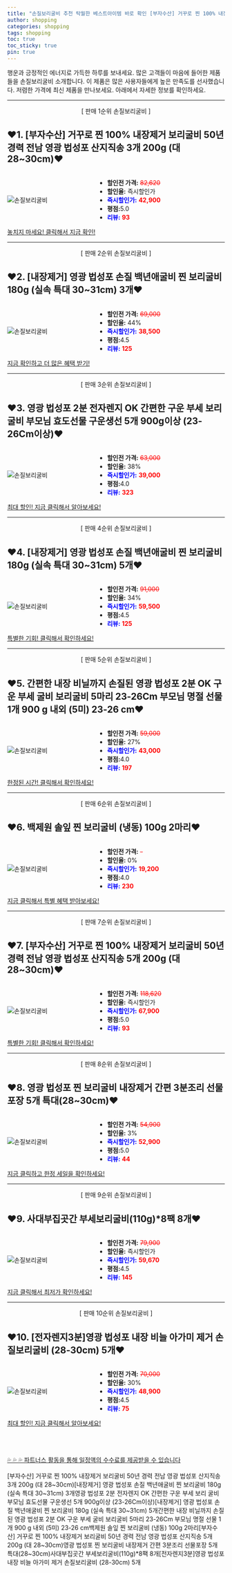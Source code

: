 ```yaml
---
title: "손질보리굴비 추천 탁월한 베스트아이템 바로 확인 [부자수산] 거꾸로 찐 100% 내장제거"
author: shopping
categories: shopping
tags: shopping
toc: true
toc_sticky: true
pin: true
---
```

행운과 긍정적인 에너지로 가득한 하루를 보내세요. 많은 고객들이 마음에 들어한 제품들을 손질보리굴비 소개합니다. 이 제품은 많은 사용자들에게 높은 만족도를 선사했습니다. 저렴한 가격에 최신 제품을 만나보세요. 아래에서 자세한 정보를 확인하세요.

---
<p class="toplist" style="margin: 0 auto; display: block; width: fit-content;">[ 판매 1순위 손질보리굴비 ]</p>

<h2><strong>❤️1. [부자수산] 거꾸로 찐 100% 내장제거 보리굴비 50년 경력 전남 영광 법성포 산지직송 3개 200g (대 28~30cm)❤️</strong></h2>

<div style="display: flex; align-items: center;">
    <div style="flex: 0.4;">
        <img src="https://thumbnail9.coupangcdn.com/thumbnails/remote/230x230ex/image/vendor_inventory/7466/92c6bed2602fe0556e25d61554c7d9196dbb6cd75150633933bf3e4680da.jpg" alt="손질보리굴비" style="max-width: 100%;">
    </div>
    <div style="flex: 0.6; margin-left: 10px;">
        <ul>
            <li><strong>할인전 가격:</strong> <del style="color: red;">82,620</del></li>
            <li><strong>할인율:</strong> 즉시할인가</li>
            <li><span style='color:blue'><strong>즉시할인가:</strong></span> <span style='color:red'><strong>42,900</strong></span></li>
            <li><strong>평점:</strong>5.0</li>
            <li><span style='color:blue'><strong>리뷰:</strong></span> <span style='color:red'><strong>93</strong></span></li>
        </ul>
    </div>
</div>
<div class="center">
    <a href="https://selin100587.github.io?lptag=AF9450613&subid=githubio&pageKey=7835176158&traceid=V0-153&itemId=21316256933&vendorItemId=88398196400" class="myButton">
        놓치지 마세요! 클릭해서 지금 확인!
    </a>
</div>


---
<p class="toplist" style="margin: 0 auto; display: block; width: fit-content;">[ 판매 2순위 손질보리굴비 ]</p>

<h2><strong>❤️2. [내장제거] 영광 법성포 손질 백년애굴비 찐 보리굴비 180g (실속 특대 30~31cm) 3개❤️</strong></h2>

<div style="display: flex; align-items: center;">
    <div style="flex: 0.4;">
        <img src="https://thumbnail8.coupangcdn.com/thumbnails/remote/230x230ex/image/vendor_inventory/1498/763ab5d1f00cb07eb1011cb63cbc79a03681418517b9f0c064fb4ca0d0db.jpg" alt="손질보리굴비" style="max-width: 100%;">
    </div>
    <div style="flex: 0.6; margin-left: 10px;">
        <ul>
            <li><strong>할인전 가격:</strong> <del style="color: red;">69,000</del></li>
            <li><strong>할인율:</strong> 44%</li>
            <li><span style='color:blue'><strong>즉시할인가:</strong></span> <span style='color:red'><strong>38,500</strong></span></li>
            <li><strong>평점:</strong>4.5</li>
            <li><span style='color:blue'><strong>리뷰:</strong></span> <span style='color:red'><strong>125</strong></span></li>
        </ul>
    </div>
</div>
<div class="center">
    <a href="https://selin100587.github.io?lptag=AF9450613&subid=githubio&pageKey=7329346568&traceid=V0-153&itemId=18813800401&vendorItemId=83493337492" class="myButton">
        지금 확인하고 더 많은 혜택 받기!
    </a>
</div>


---
<p class="toplist" style="margin: 0 auto; display: block; width: fit-content;">[ 판매 3순위 손질보리굴비 ]</p>

<h2><strong>❤️3. 영광 법성포 2분 전자렌지 OK 간편한 구운 부세 보리 굴비 부모님 효도선물 구운생선 5개 900g이상 (23-26Cm이상)❤️</strong></h2>

<div style="display: flex; align-items: center;">
    <div style="flex: 0.4;">
        <img src="https://thumbnail6.coupangcdn.com/thumbnails/remote/230x230ex/image/vendor_inventory/47a6/726cc3580d3c2ee31eb9313df967894c5dbf95727dab77f58084ac9e4b75.jpg" alt="손질보리굴비" style="max-width: 100%;">
    </div>
    <div style="flex: 0.6; margin-left: 10px;">
        <ul>
            <li><strong>할인전 가격:</strong> <del style="color: red;">63,000</del></li>
            <li><strong>할인율:</strong> 38%</li>
            <li><span style='color:blue'><strong>즉시할인가:</strong></span> <span style='color:red'><strong>39,000</strong></span></li>
            <li><strong>평점:</strong>4.0</li>
            <li><span style='color:blue'><strong>리뷰:</strong></span> <span style='color:red'><strong>323</strong></span></li>
        </ul>
    </div>
</div>
<div class="center">
    <a href="https://selin100587.github.io?lptag=AF9450613&subid=githubio&pageKey=6620459472&traceid=V0-153&itemId=15050440736&vendorItemId=82172144373" class="myButton">
        최대 할인! 지금 클릭해서 알아보세요!
    </a>
</div>


---
<p class="toplist" style="margin: 0 auto; display: block; width: fit-content;">[ 판매 4순위 손질보리굴비 ]</p>

<h2><strong>❤️4. [내장제거] 영광 법성포 손질 백년애굴비 찐 보리굴비 180g (실속 특대 30~31cm) 5개❤️</strong></h2>

<div style="display: flex; align-items: center;">
    <div style="flex: 0.4;">
        <img src="https://thumbnail8.coupangcdn.com/thumbnails/remote/230x230ex/image/vendor_inventory/1498/763ab5d1f00cb07eb1011cb63cbc79a03681418517b9f0c064fb4ca0d0db.jpg" alt="손질보리굴비" style="max-width: 100%;">
    </div>
    <div style="flex: 0.6; margin-left: 10px;">
        <ul>
            <li><strong>할인전 가격:</strong> <del style="color: red;">91,000</del></li>
            <li><strong>할인율:</strong> 34%</li>
            <li><span style='color:blue'><strong>즉시할인가:</strong></span> <span style='color:red'><strong>59,500</strong></span></li>
            <li><strong>평점:</strong>4.5</li>
            <li><span style='color:blue'><strong>리뷰:</strong></span> <span style='color:red'><strong>125</strong></span></li>
        </ul>
    </div>
</div>
<div class="center">
    <a href="https://selin100587.github.io?lptag=AF9450613&subid=githubio&pageKey=7329346568&traceid=V0-153&itemId=18813800403&vendorItemId=83493337471" class="myButton">
        특별한 기회! 클릭해서 확인하세요!
    </a>
</div>


---
<p class="toplist" style="margin: 0 auto; display: block; width: fit-content;">[ 판매 5순위 손질보리굴비 ]</p>

<h2><strong>❤️5. 간편한 내장 비닐까지 손질된 영광 법성포 2분 OK 구운 부세 굴비 보리굴비 5마리 23-26Cm 부모님 명절 선물 1개 900 g 내외 (5미) 23-26 cm❤️</strong></h2>

<div style="display: flex; align-items: center;">
    <div style="flex: 0.4;">
        <img src="https://thumbnail8.coupangcdn.com/thumbnails/remote/230x230ex/image/vendor_inventory/6091/0a021ab5889583ff3ee5e5c360cf3427505a1c96755cd6c655440e3ce6e6.jpg" alt="손질보리굴비" style="max-width: 100%;">
    </div>
    <div style="flex: 0.6; margin-left: 10px;">
        <ul>
            <li><strong>할인전 가격:</strong> <del style="color: red;">59,000</del></li>
            <li><strong>할인율:</strong> 27%</li>
            <li><span style='color:blue'><strong>즉시할인가:</strong></span> <span style='color:red'><strong>43,000</strong></span></li>
            <li><strong>평점:</strong>4.0</li>
            <li><span style='color:blue'><strong>리뷰:</strong></span> <span style='color:red'><strong>197</strong></span></li>
        </ul>
    </div>
</div>
<div class="center">
    <a href="https://selin100587.github.io?lptag=AF9450613&subid=githubio&pageKey=6627670061&traceid=V0-153&itemId=15095850288&vendorItemId=82317856156" class="myButton">
        한정된 시간! 클릭해서 확인하세요!
    </a>
</div>


---
<p class="toplist" style="margin: 0 auto; display: block; width: fit-content;">[ 판매 6순위 손질보리굴비 ]</p>

<h2><strong>❤️6. 백제원 솔잎 찐 보리굴비 (냉동) 100g 2마리❤️</strong></h2>

<div style="display: flex; align-items: center;">
    <div style="flex: 0.4;">
        <img src="https://thumbnail7.coupangcdn.com/thumbnails/remote/230x230ex/image/retail/images/c4c3b51b-8210-425a-96a7-8ac8ba14ee617613384425122429757.png" alt="손질보리굴비" style="max-width: 100%;">
    </div>
    <div style="flex: 0.6; margin-left: 10px;">
        <ul>
            <li><strong>할인전 가격:</strong> <del style="color: red;">-</del></li>
            <li><strong>할인율:</strong> 0%</li>
            <li><span style='color:blue'><strong>즉시할인가:</strong></span> <span style='color:red'><strong>19,200</strong></span></li>
            <li><strong>평점:</strong>4.0</li>
            <li><span style='color:blue'><strong>리뷰:</strong></span> <span style='color:red'><strong>230</strong></span></li>
        </ul>
    </div>
</div>
<div class="center">
    <a href="https://selin100587.github.io?lptag=AF9450613&subid=githubio&pageKey=7299814596&traceid=V0-153&itemId=19296009294&vendorItemId=86410637362" class="myButton">
        지금 클릭해서 특별 혜택 받아보세요!
    </a>
</div>


---
<p class="toplist" style="margin: 0 auto; display: block; width: fit-content;">[ 판매 7순위 손질보리굴비 ]</p>

<h2><strong>❤️7. [부자수산] 거꾸로 찐 100% 내장제거 보리굴비 50년 경력 전남 영광 법성포 산지직송 5개 200g (대 28~30cm)❤️</strong></h2>

<div style="display: flex; align-items: center;">
    <div style="flex: 0.4;">
        <img src="https://thumbnail9.coupangcdn.com/thumbnails/remote/230x230ex/image/vendor_inventory/7466/92c6bed2602fe0556e25d61554c7d9196dbb6cd75150633933bf3e4680da.jpg" alt="손질보리굴비" style="max-width: 100%;">
    </div>
    <div style="flex: 0.6; margin-left: 10px;">
        <ul>
            <li><strong>할인전 가격:</strong> <del style="color: red;">118,620</del></li>
            <li><strong>할인율:</strong> 즉시할인가</li>
            <li><span style='color:blue'><strong>즉시할인가:</strong></span> <span style='color:red'><strong>67,900</strong></span></li>
            <li><strong>평점:</strong>5.0</li>
            <li><span style='color:blue'><strong>리뷰:</strong></span> <span style='color:red'><strong>93</strong></span></li>
        </ul>
    </div>
</div>
<div class="center">
    <a href="https://selin100587.github.io?lptag=AF9450613&subid=githubio&pageKey=7835176158&traceid=V0-153&itemId=21316256934&vendorItemId=88398196418" class="myButton">
        특별한 기회! 클릭해서 확인하세요!
    </a>
</div>


---
<p class="toplist" style="margin: 0 auto; display: block; width: fit-content;">[ 판매 8순위 손질보리굴비 ]</p>

<h2><strong>❤️8. 영광 법성포 찐 보리굴비 내장제거 간편 3분조리 선물포장 5개 특대(28~30cm)❤️</strong></h2>

<div style="display: flex; align-items: center;">
    <div style="flex: 0.4;">
        <img src="https://thumbnail7.coupangcdn.com/thumbnails/remote/230x230ex/image/vendor_inventory/3067/6533d9bc8bcbdb95b57d35c8ff7ca1d71b77b96c99d5c5a1841fbad414ab.jpg" alt="손질보리굴비" style="max-width: 100%;">
    </div>
    <div style="flex: 0.6; margin-left: 10px;">
        <ul>
            <li><strong>할인전 가격:</strong> <del style="color: red;">54,900</del></li>
            <li><strong>할인율:</strong> 3%</li>
            <li><span style='color:blue'><strong>즉시할인가:</strong></span> <span style='color:red'><strong>52,900</strong></span></li>
            <li><strong>평점:</strong>5.0</li>
            <li><span style='color:blue'><strong>리뷰:</strong></span> <span style='color:red'><strong>44</strong></span></li>
        </ul>
    </div>
</div>
<div class="center">
    <a href="https://selin100587.github.io?lptag=AF9450613&subid=githubio&pageKey=8103763919&traceid=V0-153&itemId=23611326164&vendorItemId=89966024205" class="myButton">
        지금 클릭하고 한정 세일을 확인하세요!
    </a>
</div>


---
<p class="toplist" style="margin: 0 auto; display: block; width: fit-content;">[ 판매 9순위 손질보리굴비 ]</p>

<h2><strong>❤️9. 사대부집곳간 부세보리굴비(110g)*8팩 8개❤️</strong></h2>

<div style="display: flex; align-items: center;">
    <div style="flex: 0.4;">
        <img src="https://thumbnail10.coupangcdn.com/thumbnails/remote/230x230ex/image/vendor_inventory/063f/cddb8251ae9cca8629a690b7a1fd8c11b9d6bf1b29dfe57f7bbf24e31191.jpg" alt="손질보리굴비" style="max-width: 100%;">
    </div>
    <div style="flex: 0.6; margin-left: 10px;">
        <ul>
            <li><strong>할인전 가격:</strong> <del style="color: red;">79,900</del></li>
            <li><strong>할인율:</strong> 즉시할인가</li>
            <li><span style='color:blue'><strong>즉시할인가:</strong></span> <span style='color:red'><strong>59,670</strong></span></li>
            <li><strong>평점:</strong>4.5</li>
            <li><span style='color:blue'><strong>리뷰:</strong></span> <span style='color:red'><strong>145</strong></span></li>
        </ul>
    </div>
</div>
<div class="center">
    <a href="https://selin100587.github.io?lptag=AF9450613&subid=githubio&pageKey=7842950164&traceid=V0-153&itemId=23735958076&vendorItemId=88754762686" class="myButton">
        지금 클릭해서 최저가 확인하세요!
    </a>
</div>


---
<p class="toplist" style="margin: 0 auto; display: block; width: fit-content;">[ 판매 10순위 손질보리굴비 ]</p>

<h2><strong>❤️10. [전자렌지3분]영광 법성포 내장 비늘 아가미 제거 손질보리굴비 (28-30cm) 5개❤️</strong></h2>

<div style="display: flex; align-items: center;">
    <div style="flex: 0.4;">
        <img src="https://thumbnail10.coupangcdn.com/thumbnails/remote/230x230ex/image/vendor_inventory/96c6/a9e485e4317f9975ac11bd17fe04accfe154cfecf3082ee2d3f338bea04e.jpg" alt="손질보리굴비" style="max-width: 100%;">
    </div>
    <div style="flex: 0.6; margin-left: 10px;">
        <ul>
            <li><strong>할인전 가격:</strong> <del style="color: red;">70,000</del></li>
            <li><strong>할인율:</strong> 30%</li>
            <li><span style='color:blue'><strong>즉시할인가:</strong></span> <span style='color:red'><strong>48,900</strong></span></li>
            <li><strong>평점:</strong>4.5</li>
            <li><span style='color:blue'><strong>리뷰:</strong></span> <span style='color:red'><strong>75</strong></span></li>
        </ul>
    </div>
</div>
<div class="center">
    <a href="https://selin100587.github.io?lptag=AF9450613&subid=githubio&pageKey=7148805275&traceid=V0-153&itemId=17968476229&vendorItemId=85055721515" class="myButton">
        최대 할인! 지금 클릭해서 알아보세요!
    </a>
</div>

<br><br><br>[💦 💦 💦 파트너스 활동을 통해 일정액의 수수료를 제공받을 수 있습니다](https://link.coupang.com/a/bcpT2c)<br><br>[부자수산] 거꾸로 찐 100% 내장제거 보리굴비 50년 경력 전남 영광 법성포 산지직송 3개 200g (대 28~30cm)[내장제거] 영광 법성포 손질 백년애굴비 찐 보리굴비 180g (실속 특대 30~31cm) 3개영광 법성포 2분 전자렌지 OK 간편한 구운 부세 보리 굴비 부모님 효도선물 구운생선 5개 900g이상 (23-26Cm이상)[내장제거] 영광 법성포 손질 백년애굴비 찐 보리굴비 180g (실속 특대 30~31cm) 5개간편한 내장 비닐까지 손질된 영광 법성포 2분 OK 구운 부세 굴비 보리굴비 5마리 23-26Cm 부모님 명절 선물 1개 900 g 내외 (5미) 23-26 cm백제원 솔잎 찐 보리굴비 (냉동) 100g 2마리[부자수산] 거꾸로 찐 100% 내장제거 보리굴비 50년 경력 전남 영광 법성포 산지직송 5개 200g (대 28~30cm)영광 법성포 찐 보리굴비 내장제거 간편 3분조리 선물포장 5개 특대(28~30cm)사대부집곳간 부세보리굴비(110g)*8팩 8개[전자렌지3분]영광 법성포 내장 비늘 아가미 제거 손질보리굴비 (28-30cm) 5개